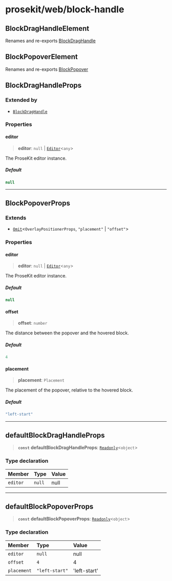 # prosekit/web/block-handle

<a id="BlockDragHandleElement" name="BlockDragHandleElement"></a>

## BlockDragHandleElement

Renames and re-exports [BlockDragHandle](../lit/block-handle.md#BlockDragHandle)

<a id="BlockPopoverElement" name="BlockPopoverElement"></a>

## BlockPopoverElement

Renames and re-exports [BlockPopover](../lit/block-handle.md#BlockPopover)

<a id="BlockDragHandleProps" name="BlockDragHandleProps"></a>

## BlockDragHandleProps

### Extended by

- [`BlockDragHandle`](../lit/block-handle.md#BlockDragHandle)

### Properties

<a id="editor" name="editor"></a>

#### editor

> **editor**: `null` \| [`Editor`](../core.md#EditorE)\<`any`\>

The ProseKit editor instance.

##### Default

```ts
null
```

***

<a id="BlockPopoverProps" name="BlockPopoverProps"></a>

## BlockPopoverProps

### Extends

- [`Omit`](https://www.typescriptlang.org/docs/handbook/utility-types.html#omittype-keys)\<`OverlayPositionerProps`, `"placement"` \| `"offset"`\>

### Properties

<a id="editor-1" name="editor-1"></a>

#### editor

> **editor**: `null` \| [`Editor`](../core.md#EditorE)\<`any`\>

The ProseKit editor instance.

##### Default

```ts
null
```

<a id="offset" name="offset"></a>

#### offset

> **offset**: `number`

The distance between the popover and the hovered block.

##### Default

```ts
4
```

<a id="placement" name="placement"></a>

#### placement

> **placement**: `Placement`

The placement of the popover, relative to the hovered block.

##### Default

```ts
"left-start"
```

***

<a id="defaultBlockDragHandleProps" name="defaultBlockDragHandleProps"></a>

## defaultBlockDragHandleProps

> **`const`** **defaultBlockDragHandleProps**: [`Readonly`](https://www.typescriptlang.org/docs/handbook/utility-types.html#readonlytype)\<`object`\>

### Type declaration

| Member | Type | Value |
| :------ | :------ | :------ |
| `editor` | `null` | null |

***

<a id="defaultBlockPopoverProps" name="defaultBlockPopoverProps"></a>

## defaultBlockPopoverProps

> **`const`** **defaultBlockPopoverProps**: [`Readonly`](https://www.typescriptlang.org/docs/handbook/utility-types.html#readonlytype)\<`object`\>

### Type declaration

| Member | Type | Value |
| :------ | :------ | :------ |
| `editor` | `null` | null |
| `offset` | `4` | 4 |
| `placement` | `"left-start"` | 'left-start' |
